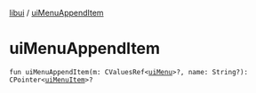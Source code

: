 [libui](index.md) / [uiMenuAppendItem](./ui-menu-append-item.md)

# uiMenuAppendItem

`fun uiMenuAppendItem(m: CValuesRef<`[`uiMenu`](ui-menu.md)`>?, name: String?): CPointer<`[`uiMenuItem`](ui-menu-item.md)`>?`